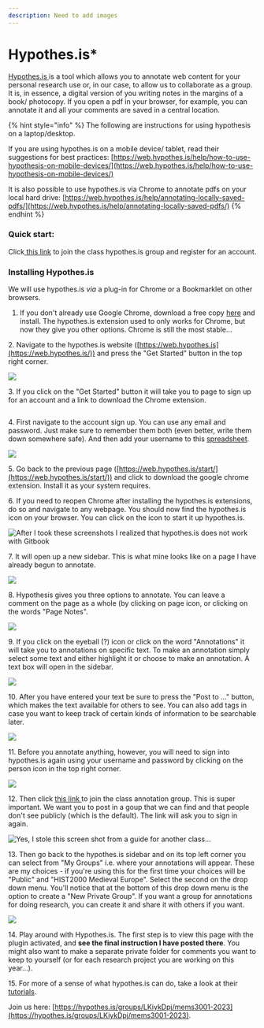 ```yaml
---
description: Need to add images
---
```


# Hypothes.is\*

​[Hypothes.is ](https://hypothes.is/)is a tool which allows you to annotate web content for your personal research use or, in our case, to allow us to collaborate as a group. It is, in essence, a digital version of you writing notes in the margins of a book/ photocopy. If you open a pdf in your browser, for example, you can annotate it and all your comments are saved in a central location.

{% hint style="info" %}
The following are instructions for using hypothesis on a laptop/desktop.&#x20;

If you are using hypothes.is on a mobile device/ tablet, read their suggestions for best practices: [https://web.hypothes.is/help/how-to-use-hypothesis-on-mobile-devices/](https://web.hypothes.is/help/how-to-use-hypothesis-on-mobile-devices/)

It is also possible to use hypothes.is via Chrome to annotate pdfs on your local hard drive: [https://web.hypothes.is/help/annotating-locally-saved-pdfs/](https://web.hypothes.is/help/annotating-locally-saved-pdfs/)
{% endhint %}

### Quick start:

Click[ this link](https://hypothes.is/groups/LKiykDpj/mems3001-2023) to join the class hypothes.is group and register for an account.&#x20;

### Installing Hypothes.is

We will use hypothes.is _via_ a plug-in for Chrome or a Bookmarklet on other browsers.

1. If you don't already use Google Chrome, download a free copy [here](https://www.google.ca/chrome/) and install. The hypothes.is extension used to only works for Chrome, but now they give you other options. Chrome is still the most stable...

2\.  Navigate to the hypothes.is website ([https://web.hypothes.is](https://web.hypothes.is/)) and press the "Get Started" button in the top right corner.&#x20;

![](../../.gitbook/assets/Screen%2520Shot%25202020-06-16%2520at%25202.03.38%2520PM.png)

3\. If you click on the "Get Started" button it will take you to page to sign up for an account and a link to download the Chrome extension.&#x20;

<figure><img src="../../.gitbook/assets/Screen%2520Shot%25202020-06-16%2520at%25202.01.06%2520PM-2.png" alt=""><figcaption></figcaption></figure>

4\. First navigate to the account sign up. You can use any email and password. Just make sure to remember them both (even better, write them down somewhere safe). And then add your username to this [spreadsheet](https://docs.google.com/spreadsheets/d/13qCBEz-SuqnpS4KTj55guhPZ2Wr1dLi53RV-5BN87pA/edit?usp=sharing).&#x20;

![](broken-reference)

5\. Go back to the previous page ([https://web.hypothes.is/start/](https://web.hypothes.is/start/)) and click to download the google chrome extension. Install it as your system requires.&#x20;

6\. If you need to reopen Chrome after installing the hypothes.is extensions, do so and navigate to any webpage. You should now find the hypothes.is icon on your browser. You can click on the icon to start it up hypothes.is.&#x20;

![After I took these screenshots I realized that hypothes.is does not work with Gitbook](broken-reference)

7\. It will open up a new sidebar. This is what mine looks like on a page I have already begun to annotate.&#x20;

![](broken-reference)

8\. Hypothesis gives you three options to annotate. You can leave a comment on the page as a whole (by clicking on page icon, or clicking on the words "Page Notes".&#x20;

![](broken-reference)

9\. If you click on the eyeball (?) icon or click on the word "Annotations" it will take you to annotations on specific text. To make an annotation simply select some text and either highlight it or choose to make an annotation. A text box will open in the sidebar.&#x20;

![](broken-reference)

10\. After you have entered your text be sure to press the "Post to ..." button, which makes the text available for others to see. You can also add tags in case you want to keep track of certain kinds of information to be searchable later.&#x20;

![](broken-reference)

11\. Before you annotate anything, however, you will need to sign into hypothes.is again using your username and password by clicking on the person icon in the top right corner.&#x20;

![](broken-reference)

12\. Then click [this link ](https://hypothes.is/groups/LKiykDpj/mems3001-2023)to join the class annotation group. This is super important. We want you to post in a goup that we can find and that people don't see publicly (which is the default). The link will ask you to sign in again.&#x20;

![Yes, I stole this screen shot from a guide for another class...](broken-reference)

13\. Then go back to the hypothes.is sidebar and on its top left corner you can select from "My Groups" i.e. where your annotations will appear. These are my choices - if you're using this for the first time your choices will be "Public" and "HIST2000 Medieval Europe". Select the second on the drop down menu. You'll notice that at the bottom of this drop down menu is the option to create a "New Private Group". If you want a group for annotations for doing research, you can create it and share it with others if you want.&#x20;

![](broken-reference)

14\. Play around with Hypothes.is. The first step is to view this page with the plugin activated, and **see the final instruction I have posted there**. You might also want to make a separate private folder for comments you want to keep to yourself (or for each research project you are working on this year...).&#x20;

15\. For more of a sense of what hypothes.is can do, take a look at their [tutorials](https://web.hypothes.is/help-categories/tutorials/).

Join us here: [https://hypothes.is/groups/LKiykDpj/mems3001-2023](https://hypothes.is/groups/LKiykDpj/mems3001-2023).
